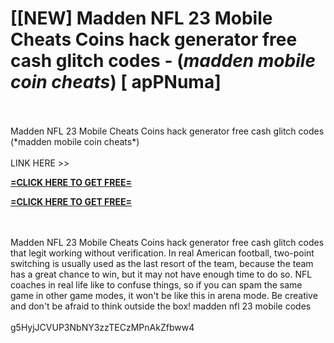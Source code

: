# [[NEW] Madden NFL 23 Mobile Cheats Coins hack generator free cash glitch codes - (*madden mobile coin cheats*) [ apPNuma]
<br>
<br>Madden NFL 23 Mobile Cheats Coins hack generator free cash glitch codes (*madden mobile coin cheats*)
<br>
<br>LINK HERE >> 

**[=CLICK HERE TO GET FREE=](https://www.google.com/url?q=https%3A%2F%2Fappbitly.com%2FuxHKU)**


**[=CLICK HERE TO GET FREE=](https://www.google.com/url?q=https%3A%2F%2Fappbitly.com%2FuxHKU)**


<br>
<br>Madden NFL 23 Mobile Cheats Coins hack generator free cash glitch codes that legit working without verification.  In real American football, two-point switching is usually used as the last resort of the team, because the team has a great chance to win, but it may not have enough time to do so.  NFL coaches in real life like to confuse things, so if you can spam the same game in other game modes, it won't be like this in arena mode.  Be creative and don't be afraid to think outside the box! madden nfl 23 mobile codes
<br>
<br>g5HyjJCVUP3NbNY3zzTECzMPnAkZfbww4
<br>

